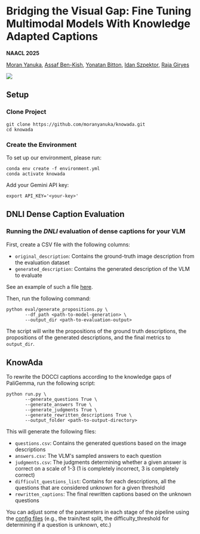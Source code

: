 # Bridging the Visual Gap: Fine Tuning Multimodal Models With Knowledge Adapted Captions

**NAACL 2025** 

<a href="https://scholar.google.com/citations?user=ZsXf6OMAAAAJ&hl=en">Moran Yanuka</a>,
<a href="https://assafbk.github.io/website/">Assaf Ben-Kish</a>,
<a href="https://yonatanbitton.github.io/">Yonatan Bitton</a>,
<a href="https://sites.google.com/site/idanszpektor">Idan Szpektor</a>,
<a href="https://www.giryes.sites.tau.ac.il/">Raja Giryes</a>


<a href="https://arxiv.org/abs/2411.09018"><img src="https://img.shields.io/badge/arXiv-2411.09018-b31b1b.svg"></a>

## Setup

### Clone Project
```Shell
git clone https://github.com/moranyanuka/knowada.git
cd knowada
```

### Create the Environment
To set up our environment, please run:
```Shell
conda env create -f environment.yml
conda activate knowada
```

Add your Gemini API key:
```Shell
export API_KEY='<your-key>'
```

## DNLI Dense Caption Evaluation

### Running the *DNLI* evaluation of dense captions for your VLM

First, create a CSV file with the following columns:

- `original_description`: Contains the ground-truth image description from the evaluation dataset
- `generated_description`: Contains the generated description of the VLM to evaluate

See an example of such a file [here](https://github.com/moranyanuka/KnowAda/blob/main/examples/model_generation_sample.csv).

Then, run the following command:
```Shell
python eval/generate_propositions.py \
       --df_path <path-to-model-generation> \
       --output_dir <path-to-evaluation-output>
```

The script will write the propositions of the ground truth descriptions, the propositions of the generated descriptions, and the final metrics to `output_dir`.

## KnowAda

To rewrite the DOCCI captions according to the knowledge gaps of PaliGemma, run the following script:
```Shell
python run.py \
       --generate_questions True \
       --generate_answers True \
       --generate_judgments True \
       --generate_rewritten_descriptions True \
       --output_folder <path-to-output-directory>
```

This will generate the following files:

- `questions.csv`: Contains the generated questions based on the image descriptions
- `answers.csv`: The VLM's sampled answers to each question
- `judgments.csv`: The judgments determining whether a given answer is correct on a scale of 1-3 (1 is completely incorrect, 3 is completely correct)
- `difficult_questions_list`: Contains for each descriptions, all the questions that are considered unknown for a given threshold
- `rewritten_captions`: The final rewritten captions based on the unknown questions

You can adjust some of the parameters in each stage of the pipeline using the [config files](https://github.com/moranyanuka/KnowAda/tree/main/configs) (e.g., the train/test split, the difficulty_threshold for determining if a question is unknown, etc.)